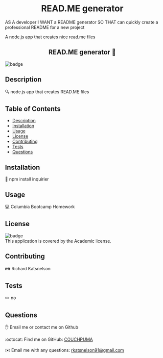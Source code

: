 <h1 align="center">READ.ME generator </h1>

AS A developer
I WANT a README generator
SO THAT can quickly create a professional README for a new project

A node.js app that creates nice read.me files


<h2 align="center">READ.ME generator 👋</h2>
  
![badge](https://img.shields.io/badge/license-Academic-brightgreen)<br />
## Description
🔍 node.js app that creates READ.ME files
## Table of Contents
- [Description](#description)
- [Installation](#installation)
- [Usage](#usage)
- [License](#license)
- [Contributing](#contributing)
- [Tests](#tests)
- [Questions](#questions)
## Installation
💾 npm install inquirier
## Usage
💻 Columbia Bootcamp Homework
## License
![badge](https://img.shields.io/badge/license-Academic-brightgreen)
<br />
This application is covered by the Academic license. 
## Contributing
👪 Richard Katsnelson
## Tests
✏️ no
## Questions
✋ Email me or contact me on Github<br />
<br />
:octocat: Find me on GitHub: [COUCHPUMA](https://github.com/COUCHPUMA)<br />
<br />
✉️ Email me with any questions: rkatsnelson91@gmail.com<br /><br />